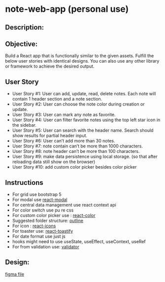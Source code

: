 # note-web-app (personal use)
## Description:
## Objective:
Build a React app that is functionally similar to the given assets. Fulfill the below user stories with identical designs. You can also use any other library or framework to achieve the desired output.

## User Story

- User Story #1: User can add, update, read, delete notes. Each note will contain
  1 header section and a note section.
- User Story #2: User can choose the note color during creation or update.
- User Story #3: User can mark any note as favorite.
- User Story #4: User can filter favorite notes using the top left star icon in
  the sidebar.
- User Story #5: User can search with the header name. Search should show results
  for partial header input.
- User Story #6: User can’t add more than 30 notes.
- User Story #7: note contain can’t be more than 1000 characters.
- User Story #8: note header can’t be more than 100 characters.
- User Story #9: make data persistence using local storage. (so that after
  reloading data still show on the browser)
- User Story #10: add custom color picker besides color picker

## Instructions

- For grid use bootstrap 5
- For modal use [react-modal](https://www.npmjs.com/package/react-modal)
- For central data management use react context api
- For color switch use pu re css
- For custom color picker use :  [react-color](https://casesandberg.github.io/react-color/)
- Suggested folder structure: [outline](https://github.com/outline/outline)
- For icon : [react-icons](https://react-icons.github.io/react-icons/search)
- For toaster use: [react-toastify](https://www.npmjs.com/package/react-toastify)
- For date format use just js
- hooks might need to use useState, useEffect, useContext, useRef
- For from validation use: [validator](https://www.npmjs.com/package/validator)

## Design:
[figma file](https://www.figma.com/file/IvOfFOSJV4ZsLtMpXAk4jz/Notes?node-id=0%3A1)